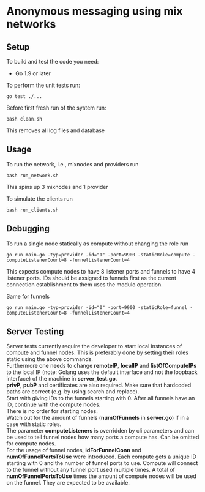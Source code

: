 # Anonymous messaging using mix networks

## Setup

To build and test the code you need:

* Go 1.9 or later

To perform the unit tests run:

```shell
go test ./...
```

Before first fresh run of the system run:

```shell
bash clean.sh
```

This removes all log files and database

## Usage

To run the network, i.e., mixnodes and providers run

```shell
bash run_network.sh
```

This spins up 3 mixnodes and 1 provider

To simulate the clients run

```shell
bash run_clients.sh
```

## Debugging

To run a single node statically as compute without changing the role run
```shell
go run main.go -typ=provider -id="1" -port=9900 -staticRole=compute -computeListenerCount=8 -funnelListenerCount=4
```
This expects compute nodes to have 8 listener ports and funnels to have 4 listener ports.
IDs should be assigned to funnels first as the current connection establishment to them uses the modulo operation.

Same for funnels
```shell
go run main.go -typ=provider -id="0" -port=9900 -staticRole=funnel -computeListenerCount=8 -funnelListenerCount=4
```

## Server Testing
Server tests currently require the developer to start local instances of compute and funnel nodes.
This is preferably done by setting their roles static using the above commands.\
Furthermore one needs to change **remoteIP**, **localIP** and **listOfComputeIPs** to the local IP (note: Golang uses the default interface and not the loopback interface) of the machine in **server_test.go**.\
**privP**, **pubP** and certificates are also required. Make sure that hardcoded paths are correct (e.g. by using search and replace).\
Start with giving IDs to the funnels starting with 0. After all funnels have an ID, continue with the compute nodes.\
There is no order for starting nodes.\
Watch out for the amount of funnels (**numOfFunnels** in **server.go**) if in a case with static roles.\
The parameter **computeListeners** is overridden by cli parameters and can be used to tell funnel nodes how many ports a compute has. Can be omitted for compute nodes.\
For the usage of funnel nodes, **idForFunnelConn** and **numOfFunnelPortsToUse** were introduced. Each compute gets a unique ID starting with 0 and the number of funnel ports to use. Compute will connect to the funnel without any funnel port used multiple times. A total of **numOfFunnelPortsToUse** times the amount of compute nodes will be used on the funnel. They are expected to be available. 